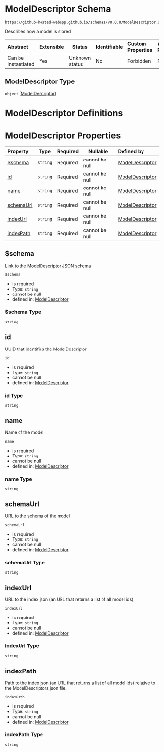 # ModelDescriptor Schema

```txt
https://github-hosted-webapp.github.io/schemas/v0.0.0/ModelDescriptor.schema.json
```

Describes how a model is stored

| Abstract | Extensible | Status | Identifiable | Custom Properties | Additional Properties | Access Restrictions | Defined In |
| :-- | --- | --- | --- | :-- | --- | --- | --- |
| Can be instantiated | Yes | Unknown status | No | Forbidden | Forbidden | none | [ModelDescriptor.schema.json](../ModelDescriptor.schema.json "open original schema") |

## ModelDescriptor Type

`object` ([ModelDescriptor](modeldescriptor.md))

# ModelDescriptor Definitions

# ModelDescriptor Properties

| Property | Type | Required | Nullable | Defined by |
| :-- | --- | --- | --- | :-- |
| [\$schema](#$schema) | `string` | Required | cannot be null | [ModelDescriptor](modeldescriptor-properties-schema.md "https://github-hosted-webapp.github.io/schemas/v0.0.0/ModelDescriptor.schema.json#/properties/$schema") |
| [id](#id) | `string` | Required | cannot be null | [ModelDescriptor](modeldescriptor-properties-id.md "https://github-hosted-webapp.github.io/schemas/v0.0.0/ModelDescriptor.schema.json#/properties/id") |
| [name](#name) | `string` | Required | cannot be null | [ModelDescriptor](modeldescriptor-properties-name.md "https://github-hosted-webapp.github.io/schemas/v0.0.0/ModelDescriptor.schema.json#/properties/name") |
| [schemaUrl](#schemaUrl) | `string` | Required | cannot be null | [ModelDescriptor](modeldescriptor-properties-schemaurl.md "https://github-hosted-webapp.github.io/schemas/v0.0.0/ModelDescriptor.schema.json#/properties/schemaUrl") |
| [indexUrl](#indexUrl) | `string` | Required | cannot be null | [ModelDescriptor](modeldescriptor-properties-indexurl.md "https://github-hosted-webapp.github.io/schemas/v0.0.0/ModelDescriptor.schema.json#/properties/indexUrl") |
| [indexPath](#indexPath) | `string` | Required | cannot be null | [ModelDescriptor](modeldescriptor-properties-indexpath.md "https://github-hosted-webapp.github.io/schemas/v0.0.0/ModelDescriptor.schema.json#/properties/indexPath") |

## \$schema

Link to the ModelDescriptor JSON schema

`$schema`

-   is required
-   Type: `string`
-   cannot be null
-   defined in: [ModelDescriptor](modeldescriptor-properties-schema.md "https://github-hosted-webapp.github.io/schemas/v0.0.0/ModelDescriptor.schema.json#/properties/$schema")

### \$schema Type

`string`

## id

UUID that identifies the ModelDescriptor

`id`

-   is required
-   Type: `string`
-   cannot be null
-   defined in: [ModelDescriptor](modeldescriptor-properties-id.md "https://github-hosted-webapp.github.io/schemas/v0.0.0/ModelDescriptor.schema.json#/properties/id")

### id Type

`string`

## name

Name of the model

`name`

-   is required
-   Type: `string`
-   cannot be null
-   defined in: [ModelDescriptor](modeldescriptor-properties-name.md "https://github-hosted-webapp.github.io/schemas/v0.0.0/ModelDescriptor.schema.json#/properties/name")

### name Type

`string`

## schemaUrl

URL to the schema of the model

`schemaUrl`

-   is required
-   Type: `string`
-   cannot be null
-   defined in: [ModelDescriptor](modeldescriptor-properties-schemaurl.md "https://github-hosted-webapp.github.io/schemas/v0.0.0/ModelDescriptor.schema.json#/properties/schemaUrl")

### schemaUrl Type

`string`

## indexUrl

URL to the index json (an URL that returns a list of all model ids)

`indexUrl`

-   is required
-   Type: `string`
-   cannot be null
-   defined in: [ModelDescriptor](modeldescriptor-properties-indexurl.md "https://github-hosted-webapp.github.io/schemas/v0.0.0/ModelDescriptor.schema.json#/properties/indexUrl")

### indexUrl Type

`string`

## indexPath

Path to the index json (an URL that returns a list of all model ids) relative to the ModelDescriptors json file.

`indexPath`

-   is required
-   Type: `string`
-   cannot be null
-   defined in: [ModelDescriptor](modeldescriptor-properties-indexpath.md "https://github-hosted-webapp.github.io/schemas/v0.0.0/ModelDescriptor.schema.json#/properties/indexPath")

### indexPath Type

`string`
